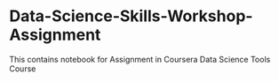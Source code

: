 # Data-Science-Skills-Workshop-Assignment
This contains notebook for Assignment in Coursera Data Science Tools Course
